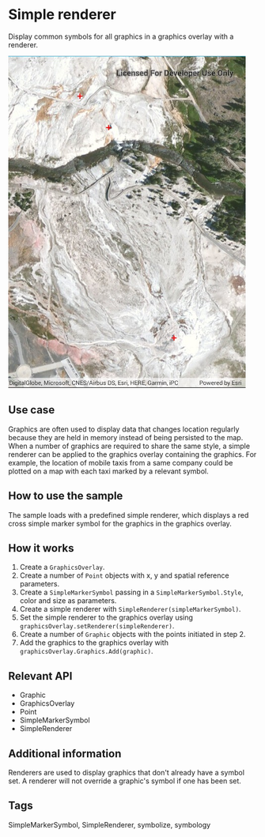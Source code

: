 # Simple renderer

Display common symbols for all graphics in a graphics overlay with a renderer.

![screenshot](SimpleRenderers.jpg)

## Use case

Graphics are often used to display data that changes location regularly because they are held in memory instead of being persisted to the map. When a number of graphics are required to share the same style, a simple renderer can be applied to the graphics overlay containing the graphics. For example, the location of mobile taxis from a same company could be plotted on a map with each taxi marked by a relevant symbol.

## How to use the sample

The sample loads with a predefined simple renderer, which displays a red cross simple marker symbol for the graphics in the graphics overlay.

## How it works

1. Create a `GraphicsOverlay`.
2. Create a number of `Point` objects with x, y and spatial reference parameters.
3. Create a `SimpleMarkerSymbol` passing in a `SimpleMarkerSymbol.Style`, color and size as parameters.
4. Create a simple renderer with `SimpleRenderer(simpleMarkerSymbol)`.
5. Set the simple renderer to the graphics overlay using `graphicsOverlay.setRenderer(simpleRenderer)`.
6. Create a number of `Graphic` objects with the points initiated in step 2.
7. Add the graphics to the graphics overlay with `graphicsOverlay.Graphics.Add(graphic)`.

## Relevant API

* Graphic
* GraphicsOverlay
* Point
* SimpleMarkerSymbol
* SimpleRenderer

## Additional information

Renderers are used to display graphics that don't already have a symbol set. A renderer will not override a graphic's symbol if one has been set.

## Tags

SimpleMarkerSymbol, SimpleRenderer, symbolize, symbology
